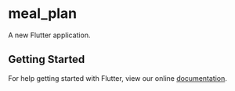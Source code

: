 # meal_plan

A new Flutter application.

## Getting Started

For help getting started with Flutter, view our online
[documentation](https://flutter.io/).

